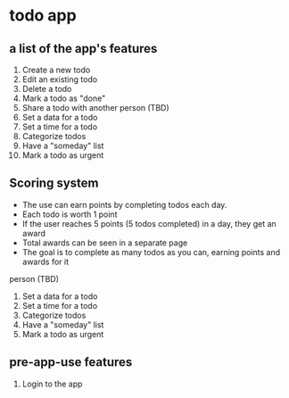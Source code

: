 # todo app

## a list of the app's features

1. Create a new todo
1. Edit an existing todo
1. Delete a todo
1. Mark a todo as "done"
1. Share a todo with another person (TBD)
1. Set a data for a todo
1. Set a time for a todo
1. Categorize todos
1. Have a "someday" list
1. Mark a todo as urgent

## Scoring system
* The use can earn points by completing todos each day.
* Each todo is worth 1 point
* If the user reaches 5 points (5 todos completed) in a day, they get an award
* Total awards can be seen in a separate page
* The goal is to complete as many todos as you can, earning points and awards for it

person (TBD)
1. Set a data for a todo
1. Set a time for a todo
1. Categorize todos
1. Have a "someday" list
1. Mark a todo as urgent



## pre-app-use features

1. Login to the app